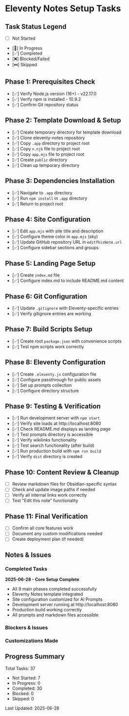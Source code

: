 # Eleventy Notes Setup Tasks

## Task Status Legend
- [ ] Not Started
- [🔄] In Progress
- [✅] Completed
- [❌] Blocked/Failed
- [⏭️] Skipped

## Phase 1: Prerequisites Check
- [✅] Verify Node.js version (16+) - v22.17.0
- [✅] Verify npm is installed - 10.9.2
- [✅] Confirm Git repository status

## Phase 2: Template Download & Setup
- [✅] Create temporary directory for template download
- [✅] Clone eleventy-notes repository
- [✅] Copy `.app` directory to project root
- [✅] Copy `n.njk` file to project root
- [✅] Copy `app.mjs` file to project root
- [✅] Create `public` directory
- [✅] Clean up temporary directory

## Phase 3: Dependencies Installation
- [✅] Navigate to `.app` directory
- [✅] Run `npm install` in `.app` directory
- [✅] Return to project root

## Phase 4: Site Configuration
- [✅] Edit `app.mjs` with site title and description
- [✅] Configure theme color in `app.mjs` (sky)
- [✅] Update GitHub repository URL in `editThisNote.url`
- [✅] Configure sidebar sections and groups

## Phase 5: Landing Page Setup
- [✅] Create `index.md` file
- [✅] Configure index.md to include README.md content

## Phase 6: Git Configuration
- [✅] Update `.gitignore` with Eleventy-specific entries
- [✅] Verify gitignore entries are working

## Phase 7: Build Scripts Setup
- [✅] Create root `package.json` with convenience scripts
- [✅] Test npm scripts work correctly

## Phase 8: Eleventy Configuration
- [✅] Create `.eleventy.js` configuration file
- [✅] Configure passthrough for public assets
- [✅] Set up prompts collection
- [✅] Configure directory structure

## Phase 9: Testing & Verification
- [✅] Run development server with `npm start`
- [✅] Verify site loads at http://localhost:8080
- [✅] Check README.md displays as landing page
- [✅] Test prompts directory is accessible
- [✅] Verify wikilinks functionality
- [✅] Test search functionality (after build)
- [✅] Run production build with `npm run build`
- [✅] Verify `dist` directory is created

## Phase 10: Content Review & Cleanup
- [ ] Review markdown files for Obsidian-specific syntax
- [ ] Check and update image paths if needed
- [ ] Verify all internal links work correctly
- [ ] Test "Edit this note" functionality

## Phase 11: Final Verification
- [ ] Confirm all core features work
- [ ] Document any custom modifications needed
- [ ] Create deployment plan (if needed)

## Notes & Issues

### Completed Tasks
**2025-06-28 - Core Setup Complete**
- All 9 main phases completed successfully
- Eleventy Notes template integrated
- Site configuration customized for AI Prompts
- Development server running at http://localhost:8080
- Production build working correctly
- All prompts and markdown files accessible

### Blockers & Issues
<!-- Document any issues encountered -->

### Customizations Made
<!-- Track any deviations from the original plan -->

## Progress Summary
Total Tasks: 37
- Not Started: 7
- In Progress: 0
- Completed: 30
- Blocked: 0
- Skipped: 0

Last Updated: 2025-06-28